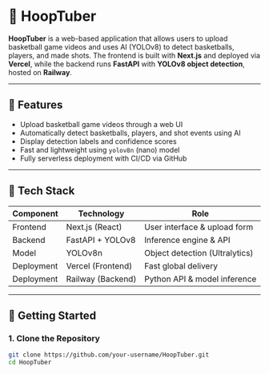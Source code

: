 # 🏀 HoopTuber

**HoopTuber** is a web-based application that allows users to upload basketball game videos and uses AI (YOLOv8) to detect basketballs, players, and made shots. The frontend is built with **Next.js** and deployed via **Vercel**, while the backend runs **FastAPI** with **YOLOv8 object detection**, hosted on **Railway**.

---

## 📸 Features

- Upload basketball game videos through a web UI
- Automatically detect basketballs, players, and shot events using AI
- Display detection labels and confidence scores
- Fast and lightweight using `yolov8n` (nano) model
- Fully serverless deployment with CI/CD via GitHub

---

## 🧱 Tech Stack

| Component   | Technology           | Role                          |
|------------|----------------------|-------------------------------|
| Frontend   | Next.js (React)      | User interface & upload form |
| Backend    | FastAPI + YOLOv8     | Inference engine & API       |
| Model      | YOLOv8n              | Object detection (Ultralytics) |
| Deployment | Vercel (Frontend)    | Fast global delivery          |
| Deployment | Railway (Backend)    | Python API & model inference  |

---

## 🚀 Getting Started

### 1. Clone the Repository

```bash
git clone https://github.com/your-username/HoopTuber.git
cd HoopTuber


